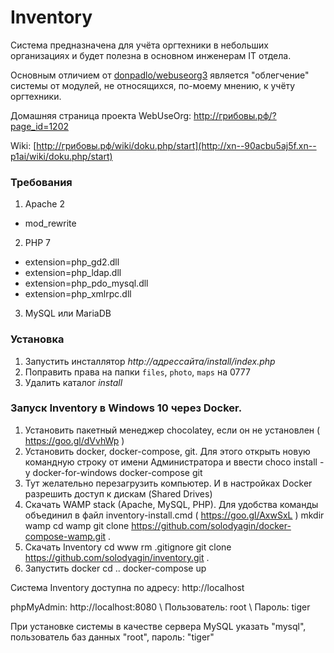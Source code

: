 # Inventory

Система предназначена для учёта оргтехники в небольших организациях и будет полезна в основном инженерам IT отдела.

Основным отличием от [donpadlo/webuseorg3](https://github.com/donpadlo/webuseorg3) является "облегчение" системы  от модулей, не относящихся, по-моему мнению, к учёту оргтехники.

Домашняя страница проекта WebUseOrg: <a href="http://xn--90acbu5aj5f.xn--p1ai/?page_id=1202" target="_blank">http://грибовы.рф/?page_id=1202</a>

Wiki: [http://грибовы.рф/wiki/doku.php/start](http://xn--90acbu5aj5f.xn--p1ai/wiki/doku.php/start)

### Требования
1. Apache 2
  - mod_rewrite
2. PHP 7
  - extension=php_gd2.dll
  - extension=php_ldap.dll
  - extension=php_pdo_mysql.dll
  - extension=php_xmlrpc.dll
3. MySQL или MariaDB

### Установка

1. Запустить инсталлятор _http://адрессайта/install/index.php_
2. Поправить права на папки `files`, `photo`, `maps` на 0777
3. Удалить каталог _install_

### Запуск Inventory в Windows 10 через Docker.
1. Установить пакетный менеджер chocolatey, если он не установлен ( https://goo.gl/dVvhWp )
2. Установить docker, docker-compose, git. Для этого открыть новую командную строку от имени Администратора и ввести
    choco install -y docker-for-windows docker-compose git
3. Тут желательно перезагрузить компьютер. И в настройках Docker разрешить доступ к дискам (Shared Drives)
4. Скачать WAMP stack (Apache, MySQL, PHP). Для удобства команды объединил в файл inventory-install.cmd ( https://goo.gl/AxwSxL )
    mkdir wamp
    cd wamp
    git clone https://github.com/solodyagin/docker-compose-wamp.git .
5. Скачать Inventory
    cd www
    rm .gitignore
    git clone https://github.com/solodyagin/inventory.git .
6. Запустить docker
    cd ..
    docker-compose up

Система Inventory доступна по адресу: http://localhost

phpMyAdmin: http://localhost:8080 \\
Пользователь: root \\
Пароль: tiger

При установке системы в качестве сервера MySQL указать "mysql", пользователь баз данных "root", пароль: "tiger"